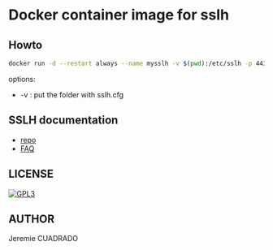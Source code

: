 # Docker container image for sslh

## Howto

```bash
docker run -d --restart always --name mysslh -v $(pwd):/etc/sslh -p 443:443 --net host redbeard28/sslh
```

options:
 * -v : put the folder with sslh.cfg

## SSLH documentation

 * [repo](https://github.com/yrutschle/sslh)
 * [FAQ](https://github.com/yrutschle/sslh/blob/master/doc/FAQ.md)
 

## LICENSE
[![GPL3](https://www.gnu.org/graphics/gplv3-or-later.png)](https://www.gnu.org/licenses/gpl-3.0.en.html)

## AUTHOR
Jeremie CUADRADO <redbeard28>
